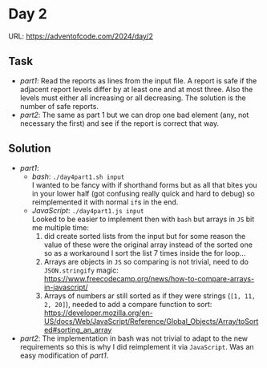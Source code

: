 # Day 2

URL: https://adventofcode.com/2024/day/2

## Task
* _part1_: Read the reports as lines from the input file. A report is safe if the adjacent report levels differ by at least one and at most three. Also the levels must either all increasing or all decreasing. The solution is the number of safe reports.
* _part2_: The same as part 1 but we can drop one bad element (any, not necessary the first) and see if the report is correct that way.

## Solution
* _part1_:
    * _bash_: `./day4part1.sh input`\
    I wanted to be fancy with if shorthand forms but as all that bites you in your lower half (got confusing really quick and hard to debug) so reimplemented it with normal `if`s in the end.
    * _JavaScript_: `./day4part1.js input`\
    Looked to be easier to implement then with `bash` but arrays in `JS` bit me multiple time:
        1. did create sorted lists from the input but for some reason the value of these were the original array instead of the sorted one so as a workaround I sort the list 7 times inside the for loop...
        1. Arrays are objects in `JS` so comparing is not trivial, need to do `JSON.stringify` magic: https://www.freecodecamp.org/news/how-to-compare-arrays-in-javascript/
        1. Arrays of numbers ar still sorted as if they were strings (`[1, 11, 2, 20]`), needed to add a compare function to sort: https://developer.mozilla.org/en-US/docs/Web/JavaScript/Reference/Global_Objects/Array/toSorted#sorting_an_array
* _part2_: The implementation in bash was not trivial to adapt to the new requirements so this is why I did reimplement it via `JavaScript`. Was an easy modification of _part1_. 
